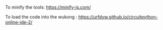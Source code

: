 To minify the tools: https://minify-js.com/

To load the code into the wukong : https://urfdvw.github.io/circuitpython-online-ide-2/
